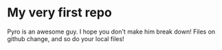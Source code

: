 # My very first repo

Pyro is an awesome guy. I hope you don't make him break down! Files on github change, and so do your local files!

